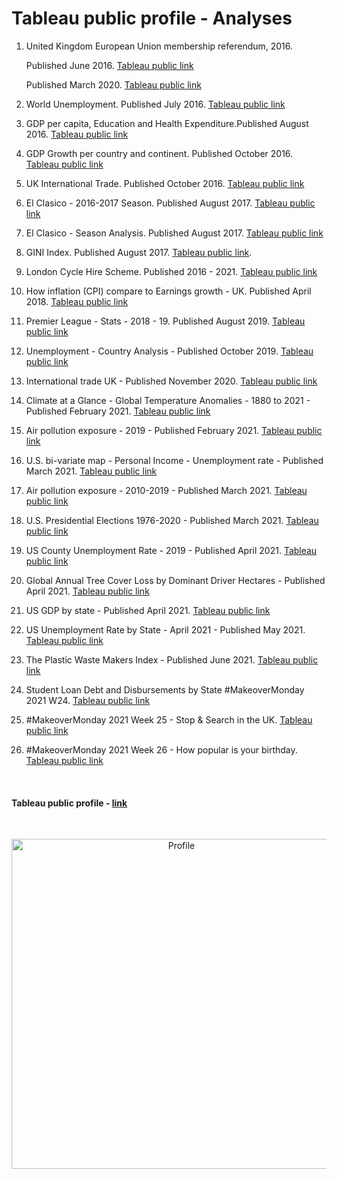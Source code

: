 


# Tableau public profile - Analyses





1. United Kingdom European Union membership referendum, 2016. 

     Published June 2016. [Tableau public link](https://public.tableau.com/profile/juanma4308#!/vizhome/Referendum_4/Referendumresults)
           
     Published March 2020. [Tableau public link](https://public.tableau.com/profile/juanma4308#!/vizhome/ReferendumEU-UK2016-Map/UK_EU)

2. World Unemployment.  Published July 2016. [Tableau public link](https://public.tableau.com/profile/juanma4308#!/vizhome/Unemployment-Tableau/Unemployment-2005-2014)

3.  GDP per capita, Education and Health Expenditure.Published August 2016. [Tableau public link](https://public.tableau.com/profile/juanma4308#!/vizhome/Country-Tableau/CountryAnalysis)

4. GDP Growth per country and continent. Published October 2016. [Tableau public link](https://public.tableau.com/profile/juanma4308#!/vizhome/GDPGrowth_3/Growthpercountryandcontinent)

5. UK International Trade. Published October 2016.  [Tableau public link](https://public.tableau.com/profile/juanma4308#!/vizhome/UK-InternationalTrade2015/Story1)

6. El Clasico - 2016-2017 Season. Published August 2017. [Tableau public link](https://public.tableau.com/profile/juanma4308#!/vizhome/ElClasico-2016-2017Season/2016-2017Season)

7. El Clasico - Season Analysis. Published August 2017. [Tableau public link](https://public.tableau.com/profile/juanma4308#!/vizhome/ElClasico-SeasonAnalysis_0/TeamLevel)

8. GINI Index. Published August 2017. [Tableau public link](https://public.tableau.com/profile/juanma4308#!/vizhome/GINIIndex_1/GINIIndex).

9. London Cycle Hire Scheme. Published 2016 - 2021.  [Tableau public link](https://public.tableau.com/profile/juanma4308#!/vizhome/LondonCycleHireScheme/Story1)

10. How inflation (CPI) compare to Earnings growth  - UK. Published April 2018. [Tableau public link](https://public.tableau.com/profile/juanma4308#!/vizhome/HowinflationCPIcomparetoEarningsgrowth-UK/CPIVSEarningsGrowth)

11. Premier League - Stats - 2018 - 19. Published August 2019. [Tableau public link](https://public.tableau.com/profile/juanma4308#!/vizhome/PremierLeague-Stats-2018-19/PremierLeagueStats-201919)

12. Unemployment - Country Analysis - Published October 2019. [Tableau public link](https://public.tableau.com/profile/juanma4308#!/vizhome/Unemployment-Tableau-October2019/Unemployment-Analysis)

13. International trade UK -  Published November 2020. [Tableau public link](https://public.tableau.com/profile/juanma4308#!/vizhome/InternationaltradeUK-November2020/Seconddashboard)

14. Climate at a Glance - Global Temperature Anomalies - 1880 to 2021 - Published February 2021. [Tableau public link](https://public.tableau.com/profile/juanma4308#!/vizhome/ClimateataGlance-GlobalTemperatureAnomalies-1880to2021/ClimateataGlance-GlobalTemperatureAnomalies-1880to2021)

15. Air pollution exposure - 2019 - Published February 2021. [Tableau public link](https://public.tableau.com/profile/juanma4308#!/vizhome/Airpollutionexposure-2019/Blue)

16. U.S. bi-variate map - Personal Income - Unemployment rate - Published March 2021. [Tableau public link](https://public.tableau.com/profile/juanma4308#!/vizhome/U_S_bi-variatemap-PersonalIncome-Unemploymentrate/Bivariatemaps)

17. Air pollution exposure - 2010-2019  - Published March 2021. [Tableau public link](https://public.tableau.com/profile/juanma4308#!/vizhome/Airpollutionexposure-2010-2019/High35)

18. U.S. Presidential Elections 1976-2020 - Published March 2021. [Tableau public link](https://public.tableau.com/profile/juanma4308#!/vizhome/USPresidentialElections1976-2020/USmap)

19. US County Unemployment Rate - 2019  - Published April 2021.   [Tableau public link](https://public.tableau.com/profile/juanma4308#!/vizhome/USCountyUnemploymentRate-2019/US_County)

20. Global Annual Tree Cover Loss by Dominant Driver Hectares - Published April 2021.   [Tableau public link](https://public.tableau.com/profile/juanma4308#!/vizhome/GlobalAnnualTreeCoverLossbyDominantDriverHectares/Tree_cover)

21. US GDP by state - Published April 2021.   [Tableau public link](https://public.tableau.com/profile/juanma4308#!/vizhome/USGDPbystate/USGDPstate)

22. US Unemployment Rate by State - April 2021 - Published May 2021.   [Tableau public link](https://public.tableau.com/profile/juanma4308#!/vizhome/USUnemploymentRatebyState-April2021/Unemployment_rate)

23. The Plastic Waste Makers Index - Published June 2021. [Tableau public link](https://public.tableau.com/app/profile/juanma4308/viz/MakeoverMonday2021Week22-ThePlasticWasteMakersIndex_16227357208930/The_Plastic_Waste_Makers_Index)

24. Student Loan Debt and Disbursements by State #MakeoverMonday 2021 W24. [Tableau public link](https://public.tableau.com/app/profile/juanma4308/viz/StudentLoanDebtandDisbursementsbyStateMakeoverMonday2021W24/Student_Loan)

25. #MakeoverMonday 2021 Week 25 - Stop & Search in the UK. [Tableau public link](https://public.tableau.com/app/profile/juanma4308/viz/MakeoverMonday2021Week25-StopSearchintheUK/Stop_and_search)

26. #MakeoverMonday 2021 Week 26 - How popular is your birthday. [Tableau public link](https://public.tableau.com/app/profile/juanma4308/viz/MakeoverMonday2021W26HowpopularisyourBirthday/birthday)

 
<br>

#### Tableau public profile - [link](https://public.tableau.com/profile/juanma4308#!/)

<br>



<p align="center">
<img width="528" alt="Profile" src="https://user-images.githubusercontent.com/37122520/113569080-c2ae3180-9609-11eb-9e39-c61ec156cf87.png">
</p>





